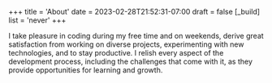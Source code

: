 +++
title = 'About'
date = 2023-02-28T21:52:31-07:00
draft = false
[_build]
list = 'never'
+++

I take pleasure in coding during my free time and on weekends, derive great satisfaction from working on diverse projects, experimenting with new technologies, and to stay productive. I relish every aspect of the development process, including the challenges that come with it, as they provide opportunities for learning and growth.
